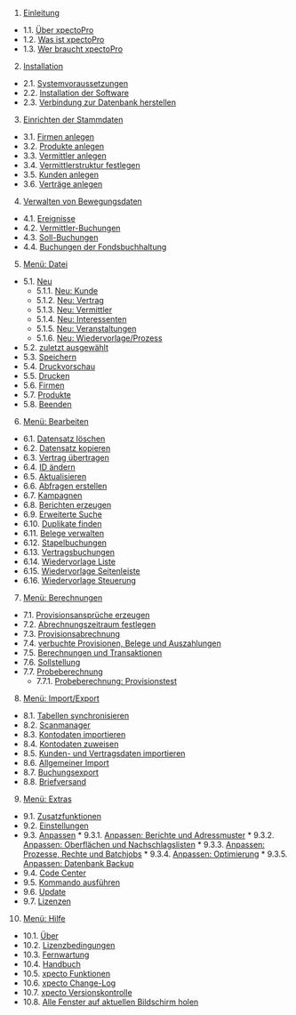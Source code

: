 1. [Einleitung](http://help.xpecto.de/Einleitung)
* 1.1. [Über xpectoPro](http://help.xpecto.de/Einleitung/Über_xpectoPro)
*  1.2. [Was ist xpectoPro](http://help.xpecto.de/Einleitung/Was_ist_xpectoPro)
*  1.3. [Wer braucht xpectoPro](http://help.xpecto.de/Einleitung/Wer_braucht_xpectoPro)
2.   [Installation](http://help.xpecto.de/Installation)
*  2.1. [Systemvoraussetzungen](http://help.xpecto.de/Installation/Systemvoraussetzungen)
*  2.2. [Installation der Software](http://help.xpecto.de/Installation/Installation_der_Software)
*  2.3. [Verbindung zur Datenbank herstellen](http://help.xpecto.de/Installation/Verbindung_zur_Datenbank_herstellen)
3.   [Einrichten der Stammdaten](http://help.xpecto.de/Einrichten_der_Stammdaten)
*  3.1. [Firmen anlegen](http://help.xpecto.de/Einrichten_der_Stammdaten/Firmen_anlegen)
*  3.2. [Produkte anlegen](http://help.xpecto.de/Einrichten_der_Stammdaten/Produkte_anlegen)
*  3.3. [Vermittler anlegen](http://help.xpecto.de/Einrichten_der_Stammdaten/Vermittler_anlegen)
*  3.4. [Vermittlerstruktur festlegen](http://help.xpecto.de/Einrichten_der_Stammdaten/Vermittlerstruktur_festlegen)
*  3.5. [Kunden anlegen](http://help.xpecto.de/Einrichten_der_Stammdaten/Kunden_anlegen)
*  3.6. [Verträge anlegen](http://help.xpecto.de/Einrichten_der_Stammdaten/Verträge_anlegen)
4.  [Verwalten von Bewegungsdaten](http://help.xpecto.de/Verwalten_von_Bewegungsdaten)
*  4.1. [Ereignisse](http://help.xpecto.de/Verwalten_von_Bewegungsdaten/Ereignisse)
* 4.2. [Vermittler-Buchungen](http://help.xpecto.de/Verwalten_von_Bewegungsdaten/Vermittler_Buchungen)
* 4.3. [Soll-Buchungen](http://help.xpecto.de/Verwalten_von_Bewegungsdaten/Soll_Buchungen)
* 4.4. [Buchungen der Fondsbuchhaltung](http://help.xpecto.de/Verwalten_von_Bewegungsdaten/Buchungen_der_Fondsbuchhaltung)
5. [Menü: Datei](http://help.xpecto.de/Datei)
* 5.1. [Neu](http://help.xpecto.de/Datei_Neu)
     * 5.1.1. [Neu: Kunde](http://help.xpecto.de/Datei_Neu/Kunde)
     * 5.1.2.  [Neu: Vertrag](http://help.xpecto.de/Datei_Neu/Vertrag)
     *  5.1.3. [Neu: Vermittler](http://help.xpecto.de/Datei_Neu/Vermittler)
     *  5.1.4. [Neu: Interessenten](http://help.xpecto.de/Datei_Neu/Interessenten)
     *  5.1.5. [Neu: Veranstaltungen](http://help.xpecto.de/Datei_Neu/Veranstaltungen)
     *  5.1.6. [Neu: Wiedervorlage/Prozess](http://help.xpecto.de/Datei_Neu/Wiedervorlage_Prozess)
 * 5.2. [zuletzt ausgewählt](http://help.xpecto.de/Datei/zuletzt_ausgewählt)
*  5.3. [Speichern](http://help.xpecto.de/Datei/Speichern)
*  5.4. [Druckvorschau](http://help.xpecto.de/Datei/Druckvorschau)
*  5.5. [Drucken](http://help.xpecto.de/Datei/Drucken)
* 5.6. [Firmen](http://help.xpecto.de/Datei/Firmen)
*  5.7. [Produkte](http://help.xpecto.de/Datei/Produkte)
*  5.8. [Beenden](http://help.xpecto.de/Datei/Beenden)
6. [Menü: Bearbeiten](http://help.xpecto.de/Bearbeiten)
*  6.1. [Datensatz löschen](http://help.xpecto.de/Bearbeiten/Datensatz_löschen)
* 6.2. [Datensatz kopieren](http://help.xpecto.de/Bearbeiten/Datensatz_kopieren)
* 6.3. [Vertrag übertragen](http://help.xpecto.de/Bearbeiten/Vertrag_übertragen)
* 6.4. [ID ändern](http://help.xpecto.de/Bearbeiten/ID_ändern)
* 6.5. [Aktualisieren](http://help.xpecto.de/Bearbeiten/Aktualisieren)
* 6.6. [Abfragen erstellen](http://help.xpecto.de/Bearbeiten/Abfragen_erstellen)
* 6.7. [Kampagnen](http://help.xpecto.de/Bearbeiten/Kampagnen)
* 6.8. [Berichten erzeugen](http://help.xpecto.de/Bearbeiten/Berichten_erzeugen)
* 6.9. [Erweiterte Suche](http://help.xpecto.de/Bearbeiten/Erweiterte_Suche)
* 6.10. [Duplikate finden](http://help.xpecto.de/Bearbeiten/Duplikate_finden)
* 6.11. [Belege verwalten](http://help.xpecto.de/Bearbeiten/Belege_verwalten)
*  6.12. [Stapelbuchungen](http://help.xpecto.de/Bearbeiten/Stapelbuchungen)
* 6.13. [Vertragsbuchungen](http://help.xpecto.de/Bearbeiten/Vertragsbuchungen)
* 6.14. [Wiedervorlage Liste](http://help.xpecto.de/Bearbeiten/Wiedervorlage_Liste)
* 6.15. [Wiedervorlage Seitenleiste](http://help.xpecto.de/Bearbeiten/Wiedervorlage_Seitenliste)
* 6.16.  [Wiedervorlage Steuerung](http://help.xpecto.de/Bearbeiten/Wiedervorlage_Steuereung)        
7. [Menü: Berechnungen](http://help.xpecto.de/Berechnungen) 
*  7.1. [Provisionsansprüche erzeugen](http://help.xpecto.de/Berechnungen/Provisionsansprüche_erzeugen)
*  7.2. [Abrechnungszeitraum festlegen](http://help.xpecto.de/Berechnungen/Abrechnungszeitraum_festlegen)
*  7.3. [Provisionsabrechnung](http://help.xpecto.de/Berechnungen/Provisionsabrechnung)
*  7.4. [verbuchte Provisionen, Belege und Auszahlungen](http://help.xpecto.de/Berechnungen/verbuchte_Provisionen_Belege_und_Auszahlungen)
*  7.5. [Berechnungen und Transaktionen](http://help.xpecto.de/Berechnungen/Berechnungen_und_Transaktionen)
*  7.6. [Sollstellung](http://help.xpecto.de/Berechnungen/Sollstellung)
*  7.7. [Probeberechnung](http://help.xpecto.de/Berechnungen/Probeberechnung)
     *  7.7.1. [Probeberechnung: Provisionstest](http://help.xpecto.de/Berechnungen/Probeberechnung_Provisionstest)
8.   [Menü: Import/Export](http://help.xpecto.de/Import_Export)
*  8.1. [Tabellen synchronisieren](http://help.xpecto.de/Import_Export/Tabellen_synchronisieren)
*  8.2. [Scanmanager](http://help.xpecto.de/Einleitung/Import_Export/Scanmanger)
*  8.3. [Kontodaten importieren](http://help.xpecto.de/Import_Export/Kontodaten_importieren)
* 8.4. [Kontodaten zuweisen](http://help.xpecto.de/Import_Export/Kontodaten_zuweisen)
* 8.5. [Kunden- und Vertragsdaten importieren](http://help.xpecto.de/Import_Export/Kunden_und_Vertragsdaten_importieren)
* 8.6. [Allgemeiner Import](http://help.xpecto.de/Import_Export/Allgemeiner_Import)
*  8.7. [Buchungsexport](http://help.xpecto.de/Import_Export/Buchungsexport)
* 8.8. [Briefversand](http://help.xpecto.de/Import_Export/Briefversand)
9.   [Menü: Extras](http://help.xpecto.de/Extras)
*  9.1. [Zusatzfunktionen](http://help.xpecto.de/Extras/Zusatzfunktionen)
*  9.2. [Einstellungen](http://help.xpecto.de/Extras/Einstellungen)
*  9.3. [Anpassen](http://help.xpecto.de/Extras/Anpassen)
           *  9.3.1. [Anpassen: Berichte und Adressmuster](http://help.xpecto.de/Extras/Anpassen_Berichte_und_Adressmuster)
           *  9.3.2. [Anpassen: Oberflächen und Nachschlagslisten](http://help.xpecto.de/Extras/Anpassen_Oberflächen_und_Nachschlagslisten)
           *  9.3.3. [Anpassen: Prozesse, Rechte und Batchjobs](http://help.xpecto.de/Extras/Anpassen_Prozesse_Rechte_und_Batchjobs)
           *  9.3.4. [Anpassen: Optimierung](http://help.xpecto.de/Extras/Anpassen_Optimierung)
           *  9.3.5. [Anpassen: Datenbank Backup](http://help.xpecto.de/Extras/Anpassen_Datenbank_backup)
*  9.4. [Code Center](http://help.xpecto.de/Extras/Code_Center)
*  9.5. [Kommando ausführen](http://help.xpecto.de/Extras/Kommando_ausführen)
*  9.6. [Update](http://help.xpecto.de/Extras/Update)
*  9.7. [Lizenzen](http://help.xpecto.de/Extras/Lizenzen)
10.   [Menü: Hilfe](http://help.xpecto.de/Hilfe)
* 10.1. [Über](http://help.xpecto.de/Hilfe/Über)
* 10.2. [Lizenzbedingungen](http://help.xpecto.de/Hilfe/Lizenzbedingungen)
* 10.3. [Fernwartung](http://help.xpecto.de/Hilfe/Fernwartung)
* 10.4. [Handbuch](http://help.xpecto.de/Hilfe/Handbuch)
* 10.5. [xpecto Funktionen](http://help.xpecto.de/Hilfe/xpecto_Funktionen)
* 10.6. [xpecto Change-Log](http://help.xpecto.de/Hilfe/xpecto_Change_Log)
*   10.7. [xpecto Versionskontrolle](http://help.xpecto.de/Hilfe/xpecto_Versionskontrolle)
*  10.8. [Alle Fenster auf aktuellen Bildschirm holen](http://help.xpecto.de/Hilfe/xpecto_Versionskontrolle)

   
